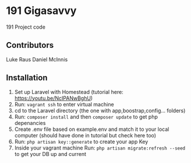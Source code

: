 # 191 Gigasavvy
191 Project code

## Contributors
Luke Raus
Daniel McInnis

## Installation
1. Set up Laravel with Homestead (tutorial here: https://youtu.be/NcIPANwBghU)
2. Run: `vagrant ssh` to enter virtual machine
3. cd to the Laravel directory (the one with app,boostrap,config... folders)
4. Run: `composer install` and then `composer update` to get php depenancies
5. Create .env file based on example.env and match it to your local computer (should have done in tutorial but check here too)
6. Run: `php artisan key::generate` to create your app Key
7. Inside your vagrant machine Run: `php artisan migrate:refresh --seed` to get your DB up and current

